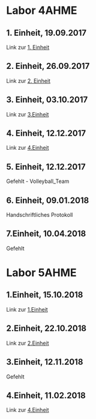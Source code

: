# Labor 4AHME

## 1. Einheit, 19.09.2017  
Link zur [1. Einheit](https://github.com/HTLMechatronics/m14-la1-sx/blob/strsem13/strsem13/strsem13_kw38.md)

## 2. Einheit, 26.09.2017  
Link zur [2. Einheit](https://github.com/HTLMechatronics/m14-la1-sx/blob/strsem13/strsem13/strsem13_kw39.md)  

## 3. Einheit, 03.10.2017
Link zur [3.Einheit](https://github.com/HTLMechatronics/m14-la1-sx/blob/strsem13/strsem13/strsem13_kw40.md)

## 4. Einheit, 12.12.2017
Link zur [4.Einheit](https://github.com/HTLMechatronics/m14-la1-sx/blob/strsem13/strsem13/strsem13_kw50.md)

## 5. Einheit, 12.12.2017
Gefehlt - Volleyball_Team  

## 6. Einheit, 09.01.2018
Handschriftliches Protokoll  

## 7.Einheit, 10.04.2018
Gefehlt

# Labor 5AHME
  
## 1.Einheit, 15.10.2018
Link zur [1.Einheit](https://github.com/HTLMechatronics/m14-la1-sx/blob/strsem13/strsem13/protokoll_g4_strsem13_2018-10-15.md)   
  
## 2.Einheit, 22.10.2018  
Link zur [2.Einheit](https://github.com/HTLMechatronics/m14-la1-sx/blob/strsem13/strsem13/protokoll_g4_strsem13_2018-10-22.md)  

## 3.Einheit, 12.11.2018  
Gefehlt 

## 4.Einheit, 11.02.2018
Link zur [4.Einheit](https://github.com/HTLMechatronics/m14-la1-sx/blob/strsem13/strsem13/protokoll_g4_strsem13_2019-11.02.md)


